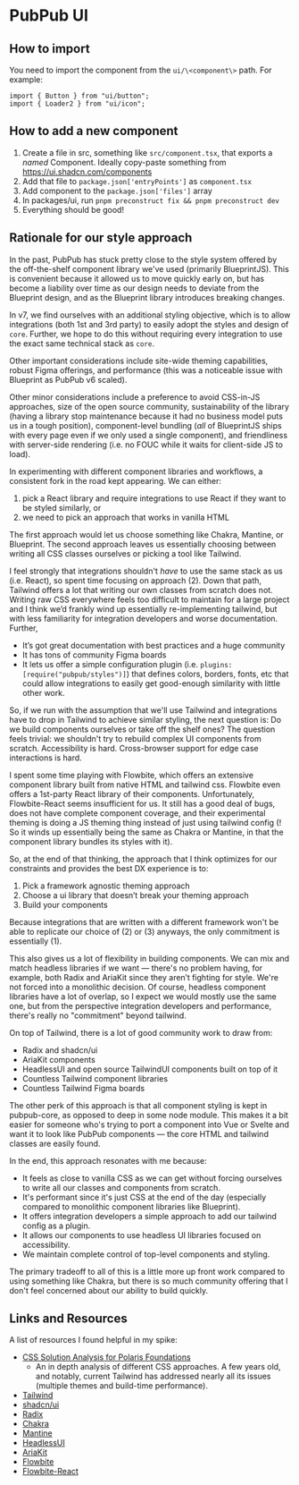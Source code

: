 # PubPub UI

## How to import

You need to import the component from the `ui/\<component\>` path. For example:

```tsx
import { Button } from "ui/button";
import { Loader2 } from "ui/icon";
```

## How to add a new component

1. Create a file in src, something like `src/component.tsx`, that exports a _named_ Component. Ideally copy-paste something from https://ui.shadcn.com/components
2. Add that file to `package.json['entryPoints']` as `component.tsx`
3. Add component to the `package.json['files']` array
4. In packages/ui, run `pnpm preconstruct fix && pnpm preconstruct dev`
5. Everything should be good!

## Rationale for our style approach

In the past, PubPub has stuck pretty close to the style system offered by the off-the-shelf component library we've used (primarily BlueprintJS). This is convenient because it allowed us to move quickly early on, but has become a liability over time as our design needs to deviate from the Blueprint design, and as the Blueprint library introduces breaking changes.

In v7, we find ourselves with an additional styling objective, which is to allow integrations (both 1st and 3rd party) to easily adopt the styles and design of `core`. Further, we hope to do this without requiring every integration to use the exact same technical stack as `core`.

Other important considerations include site-wide theming capabilities, robust Figma offerings, and performance (this was a noticeable issue with Blueprint as PubPub v6 scaled).

Other minor considerations include a preference to avoid CSS-in-JS approaches, size of the open source community, sustainability of the library (having a library stop maintenance because it had no business model puts us in a tough position), component-level bundling (_all_ of BlueprintJS ships with every page even if we only used a single component), and friendliness with server-side rendering (i.e. no FOUC while it waits for client-side JS to load).

In experimenting with different component libraries and workflows, a consistent fork in the road kept appearing. We can either:

1. pick a React library and require integrations to use React if they want to be styled similarly, or
2. we need to pick an approach that works in vanilla HTML

The first approach would let us choose something like Chakra, Mantine, or Blueprint. The second approach leaves us essentially choosing between writing all CSS classes ourselves or picking a tool like Tailwind.

I feel strongly that integrations shouldn't _have_ to use the same stack as us (i.e. React), so spent time focusing on approach (2). Down that path, Tailwind offers a lot that writing our own classes from scratch does not. Writing raw CSS everywhere feels too difficult to maintain for a large project and I think we’d frankly wind up essentially re-implementing tailwind, but with less familiarity for integration developers and worse documentation. Further,

- It’s got great documentation with best practices and a huge community
- It has tons of community Figma boards
- It lets us offer a simple configuration plugin (i.e. `plugins: [require("pubpub/styles")]`) that defines colors, borders, fonts, etc that could allow integrations to easily get good-enough similarity with little other work.

So, if we run with the assumption that we'll use Tailwind and integrations have to drop in Tailwind to achieve similar styling, the next question is: Do we build components ourselves or take off the shelf ones? The question feels trivial: we shouldn't try to rebuild complex UI components from scratch. Accessibility is hard. Cross-browser support for edge case interactions is hard.

I spent some time playing with Flowbite, which offers an extensive component library built from native HTML and tailwind css. Flowbite even offers a 1st-party React library of their components. Unfortunately, Flowbite-React seems insufficient for us. It still has a good deal of bugs, does not have complete component coverage, and their experimental theming is doing a JS theming thing instead of just using tailwind config (! So it winds up essentially being the same as Chakra or Mantine, in that the component library bundles its styles with it).

So, at the end of that thinking, the approach that I think optimizes for our constraints and provides the best DX experience is to:

1. Pick a framework agnostic theming approach
2. Choose a ui library that doesn’t break your theming approach
3. Build your components

Because integrations that are written with a different framework won't be able to replicate our choice of (2) or (3) anyways, the only commitment is essentially (1).

This also gives us a lot of flexibility in building components. We can mix and match headless libraries if we want — there's no problem having, for example, both Radix and AriaKit since they aren’t fighting for style. We're not forced into a monolithic decision. Of course, headless component libraries have a lot of overlap, so I expect we would mostly use the same one, but from the perspective integration developers and performance, there's really no "commitment" beyond tailwind.

On top of Tailwind, there is a lot of good community work to draw from:

- Radix and shadcn/ui
- AriaKit components
- HeadlessUI and open source TailwindUI components built on top of it
- Countless Tailwind component libraries
- Countless Tailwind Figma boards

The other perk of this approach is that all component styling is kept in pubpub-core, as opposed to deep in some node module. This makes it a bit easier for someone who's trying to port a component into Vue or Svelte and want it to look like PubPub components — the core HTML and tailwind classes are easily found.

In the end, this approach resonates with me because:

- It feels as close to vanilla CSS as we can get without forcing ourselves to write all our classes and components from scratch.
- It's performant since it's just CSS at the end of the day (especially compared to monolithic component libraries like Blueprint).
- It offers integration developers a simple approach to add our tailwind config as a plugin.
- It allows our components to use headless UI libraries focused on accessibility.
- We maintain complete control of top-level components and styling.

The primary tradeoff to all of this is a little more up front work compared to using something like Chakra, but there is so much community offering that I don't feel concerned about our ability to build quickly.

## Links and Resources

A list of resources I found helpful in my spike:

- [CSS Solution Analysis for Polaris Foundations](https://docs.google.com/spreadsheets/d/1rxrRTlbNWiLVu-Q5IK7xh5O1FmWcjyAS2XN7jiPrhYM/edit#gid=0)
    - An in depth analysis of different CSS approaches. A few years old, and notably, current Tailwind has addressed nearly all its issues (multiple themes and build-time performance).
- [Tailwind](https://tailwindcss.com/)
- [shadcn/ui](https://ui.shadcn.com/)
- [Radix](https://www.radix-ui.com/)
- [Chakra](https://chakra-ui.com/)
- [Mantine](https://mantine.dev/)
- [HeadlessUI](https://headlessui.com/)
- [AriaKit](https://ariakit.org/)
- [Flowbite](https://flowbite.com/)
- [Flowbite-React](https://www.flowbite-react.com/)
